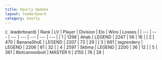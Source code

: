 ```yaml
---
title: Hourly Update
layout: leaderboard
category: hourly
---
```


{: .leaderboard}
| Rank | LV | Player | Division | Elo | Wins | Losses |
| --- | --- | --- | --- | --- | --- | --- |
| <span data-change="0">1</span> | 1298 | <span title="ID: 402846">Ahab</span> | LEGEND | <span data-change="0">2247</span> | <span data-change="0">56</span> | <span data-change="0">16</span> |
| <span data-change="2">2</span> | 470 | <span title="ID: 596014">BananaShoE</span> | LEGEND | <span data-change="30">2207</span> | <span data-change="4">72</span> | <span data-change="0">29</span> |
| <span data-change="-1">3</span> | 661 | <span title="ID: 628282">lagzendery</span> | LEGEND | <span data-change="0">2206</span> | <span data-change="0">61</span> | <span data-change="0">32</span> |
| <span data-change="-1">4</span> | 2597 | <span title="ID: 353063">Sktima</span> | LEGEND | <span data-change="0">2200</span> | <span data-change="0">36</span> | <span data-change="0">12</span> |
| <span data-change="3">5</span> | 361 | <span title="ID: 28271">8bitcannonbolt</span> | MASTER II | <span data-change="15">2155</span> | <span data-change="3">76</span> | <span data-change="0">28</span> |